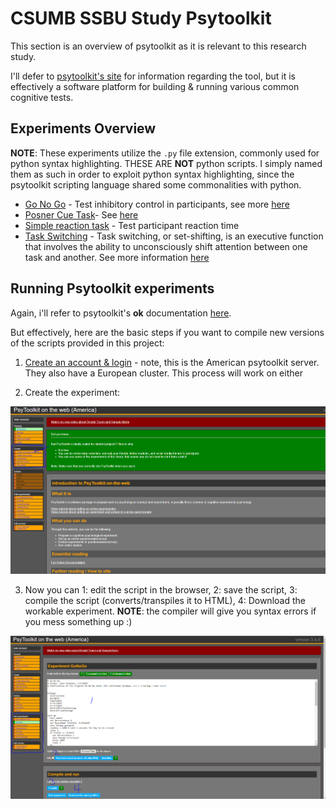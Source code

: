 # CSUMB SSBU Study Psytoolkit

This section is an overview of psytoolkit as it is relevant to this research study. 

I'll defer to [psytoolkit's site](https://www.psytoolkit.org/) for information regarding the tool, but it is effectively a software platform for building & running various common cognitive tests. 

## Experiments Overview 

**NOTE**: These experiments utilize the `.py` file extension, commonly used for python syntax highlighting. THESE ARE **NOT** python scripts. I simply named them as such in order to exploit python syntax highlighting, since the psytoolkit scripting language shared some commonalities with python. 

* [Go No Go](GoNoGo.py) - Test inhibitory control in participants, see more [here](https://en.wikipedia.org/wiki/Inhibitory_control)
* [Posner Cue Task](PosnerCueTask.py)- See [here](https://en.wikipedia.org/wiki/Posner_cueing_task)
* [Simple reaction task](SimpleReactionTaskk.py) - Test participant reaction time 
* [Task Switching](TaskSwitching.py) - Task switching, or set-shifting, is an executive function that involves the ability to unconsciously shift attention between one task and another. See more information [here](https://en.wikipedia.org/wiki/Task_switching_(psychology))

## Running Psytoolkit experiments

Again, i'll refer to psytoolkit's **ok** documentation [here](https://www.psytoolkit.org/#_online_documentation). 

But effectively, here are the basic steps if you want to compile new versions of the scripts provided in this project:

1. [Create an account & login](https://us.psytoolkit.org/c/3.4.6/login) - note, this is the American psytoolkit server. They also have a European cluster. This process will work on either 

2. Create the experiment: 

![Create Experiment](./assets/psytoolkitCreateExp.PNG)

3. Now you can 1: edit the script in the browser, 2: save the script, 3: compile the script (converts/transpiles it to HTML), 4: Download the workable experiment. **NOTE**: the compiler will give you syntax errors if you mess something up :)

![Download a workable experiment](./assets/runAndCompileExperiment.PNG)

